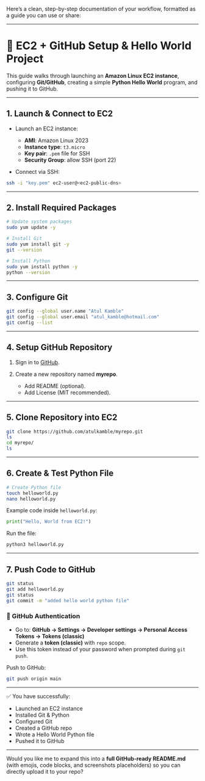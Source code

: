  Here’s a clean, step-by-step documentation of your workflow, formatted as a guide you can use or share:

---

# 🚀 EC2 + GitHub Setup & Hello World Project

This guide walks through launching an **Amazon Linux EC2 instance**, configuring **Git/GitHub**, creating a simple **Python Hello World** program, and pushing it to GitHub.

---

## 1. Launch & Connect to EC2

* Launch an EC2 instance:

  * **AMI**: Amazon Linux 2023
  * **Instance type**: `t3.micro`
  * **Key pair**: `.pem` file for SSH
  * **Security Group**: allow SSH (port 22)

* Connect via SSH:

```bash
ssh -i "key.pem" ec2-user@<ec2-public-dns>
```

---

## 2. Install Required Packages

```bash
# Update system packages
sudo yum update -y 

# Install Git
sudo yum install git -y 
git --version 

# Install Python
sudo yum install python -y
python --version
```

---

## 3. Configure Git

```bash
git config --global user.name "Atul Kamble"
git config --global user.email "atul_kamble@hotmail.com"
git config --list
```

---

## 4. Setup GitHub Repository

1. Sign in to [GitHub](https://github.com/).
2. Create a new repository named **myrepo**.

   * Add README (optional).
   * Add License (MIT recommended).

---

## 5. Clone Repository into EC2

```bash
git clone https://github.com/atulkamble/myrepo.git
ls
cd myrepo/
ls
```

---

## 6. Create & Test Python File

```bash
# Create Python file
touch helloworld.py
nano helloworld.py
```

Example code inside `helloworld.py`:

```python
print("Hello, World from EC2!")
```

Run the file:

```bash
python3 helloworld.py
```

---

## 7. Push Code to GitHub

```bash
git status
git add helloworld.py 
git status
git commit -m "added hello world python file"
```

### 🔑 GitHub Authentication

* Go to: **GitHub → Settings → Developer settings → Personal Access Tokens → Tokens (classic)**
* Generate a **token (classic)** with `repo` scope.
* Use this token instead of your password when prompted during `git push`.

Push to GitHub:

```bash
git push origin main
```

---

✅ You have successfully:

* Launched an EC2 instance
* Installed Git & Python
* Configured Git
* Created a GitHub repo
* Wrote a Hello World Python file
* Pushed it to GitHub

---

Would you like me to expand this into a **full GitHub-ready README.md** (with emojis, code blocks, and screenshots placeholders) so you can directly upload it to your repo?

